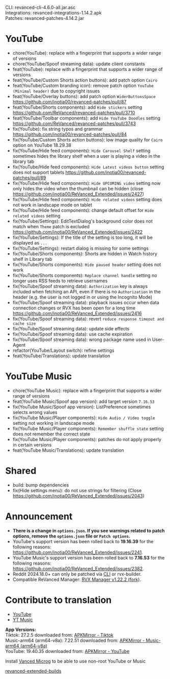 CLI: revanced-cli-4.6.0-all.jar.asc  
Integrations: revanced-integrations-1.14.2.apk  
Patches: revanced-patches-4.14.2.jar  

YouTube
==
- chore(YouTube): replace with a fingerprint that supports a wider range of versions
- chore(YouTube/Spoof streaming data): update client constants
- feat(YouTube): replace with a fingerprint that supports a wider range of versions
- feat(YouTube/Custom Shorts action buttons):  add patch option `Cairo`
- feat(YouTube/Custom branding icon): remove patch option `YouTube (Minimal header)` due to copyright issues
- feat(YouTube/Overlay buttons): add patch option `WiderButtonsSpace` https://github.com/inotia00/revanced-patches/pull/87
- feat(YouTube/Shorts components): add `Hide stickers` setting https://github.com/ReVanced/revanced-patches/pull/3710
- feat(YouTube/Toolbar components): add `Hide YouTube Doodles` setting https://github.com/ReVanced/revanced-patches/pull/3743
- fix(YouTube): fix string typos and grammar https://github.com/inotia00/revanced-patches/pull/84
- fix(YouTube/Custom Shorts action buttons): low image quality for `Cairo` option on YouTube 18.29.38
- fix(YouTube/Hide feed components): `Hide Carousel Shelf` setting sometimes hides the library shelf when a user is playing a video in the library tab
- fix(YouTube/Hide feed components): `Hide Latest videos button` setting does not support tablets https://github.com/inotia00/revanced-patches/pull/89
- fix(YouTube/Hide feed components): `Hide UPCOMING video` setting now only hides the video when the thumbnail can be hidden (close https://github.com/inotia00/ReVanced_Extended/issues/2427)
- fix(YouTube/Hide feed components): `Hide related videos` setting does not work in landscape mode on tablet
- fix(YouTube/Hide feed components): change default offset for `Hide related videos` setting
- fix(YouTube/Settings): EditTextDialog's background color does not match when `Theme` patch is excluded https://github.com/inotia00/ReVanced_Extended/issues/2422
- fix(YouTube/Settings): If the title of the setting is too long, it will be displayed as `...`
- fix(YouTube/Settings): restart dialog is missing for some settings
- fix(YouTube/Shorts components): Shorts are hidden in Watch history shelf in Library tab
- fix(YouTube/Shorts components): `Hide paused header` setting does not work
- fix(YouTube/Shorts components): `Replace channel handle` setting no longer uses RSS feeds to retrieve usernames
- fix(YouTube/Spoof streaming data): `Authorization` key is always included when fetching an API, even if there is no `Authorization` in the header (e.g. the user is not logged in or using the Incognito Mode)
- fix(YouTube/Spoof streaming data): playback issues occur when data connection changes or RVX has been open for a long time https://github.com/inotia00/ReVanced_Extended/issues/2416
- fix(YouTube/Spoof streaming data): revert `reduce response timeout and cache size`
- fix(YouTube/Spoof streaming data): update side effects
- fix(YouTube/Spoof streaming data): use cache expiration
- fix(YouTube/Spoof streaming data): wrong package name used in User-Agent
- refactor(YouTube/Layout switch): refine settings
- feat(YouTube/Translations): update translation


YouTube Music
==
- chore(YouTube Music): replace with a fingerprint that supports a wider range of versions
- feat(YouTube Music/Spoof app version): add target version `7.16.53`
- fix(YouTube Music/Spoof app version): ListPreference sometimes selects wrong values
- fix(YouTube Music/Player components): `Hide Audio / Video toggle` setting not working in landscape mode
- fix(YouTube Music/Player components): `Remember shuffle state` setting does not remember the correct state
- fix(YouTube Music/Player components): patches do not apply properly in certain versions
- feat(YouTube Music/Translations): update translation


Shared
==
- build: bump dependencies
- fix(Hide settings menu): do not use strings for filtering (Close https://github.com/inotia00/ReVanced_Extended/issues/2043)


Announcement
==
- **There is a change in `options.json`. If you see warnings related to patch options, remove the `options.json` file or `Patch options`.**
- YouTube's support version has been rolled back to **19.16.39** for the following reasons: https://github.com/inotia00/ReVanced_Extended/issues/2241.
- YouTube Music's support version has been rolled back to **7.16.53** for the following reasons: https://github.com/inotia00/ReVanced_Extended/issues/2382.
- Reddit 2024.18.0+ can only be patched via [CLI](https://github.com/inotia00/revanced-documentation/blob/main/docs/latest-reddit-patch-info.md) or rvx-builder.
- Compatible ReVanced Manager: [RVX Manager v1.22.2 (fork)](https://github.com/inotia00/revanced-manager/releases/tag/v1.22.2).


Contribute to translation
==
- [YouTube](https://crowdin.com/project/revancedextended)
- [YT Music](https://crowdin.com/project/revancedmusicextended)
  
**App Versions:**  
Tiktok: 27.2.5
downloaded from: [APKMirror - Tiktok](https://www.apkmirror.com/apk/tiktok-pte-ltd/tik-tok-including-musical-ly/tik-tok-including-musical-ly-27-2-5-release/tiktok-27-2-5-android-apk-download/)  
Music-arm64 (arm64-v8a): 7.22.51
downloaded from: [APKMirror - Music-arm64 (arm64-v8a)](https://www.apkmirror.com/apk/google-inc/youtube-music/youtube-music-7-22-51-release/youtube-music-7-22-51-android-apk-download/)  
YouTube: 19.40.35
downloaded from: [APKMirror - YouTube](https://www.apkmirror.com/apk/google-inc/youtube/youtube-19-40-35-release/youtube-19-40-35-android-apk-download/)  

Install [Vanced Microg](https://github.com/inotia00/VancedMicroG/releases) to be able to use non-root YouTube or Music  

[revanced-extended-builds](https://github.com/E85Addict/revanced-extended-builds)  
